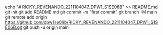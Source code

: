 echo "# RICKY_REVENANDO_2211104047_DPW1_S1SE06B" >> README.md
git init
git add README.md
git commit -m "first commit"
git branch -M main
git remote add origin https://github.com/dpw1se06b/RICKY_REVENANDO_2211104047_DPW1_S1SE06B.git
git push -u origin main
